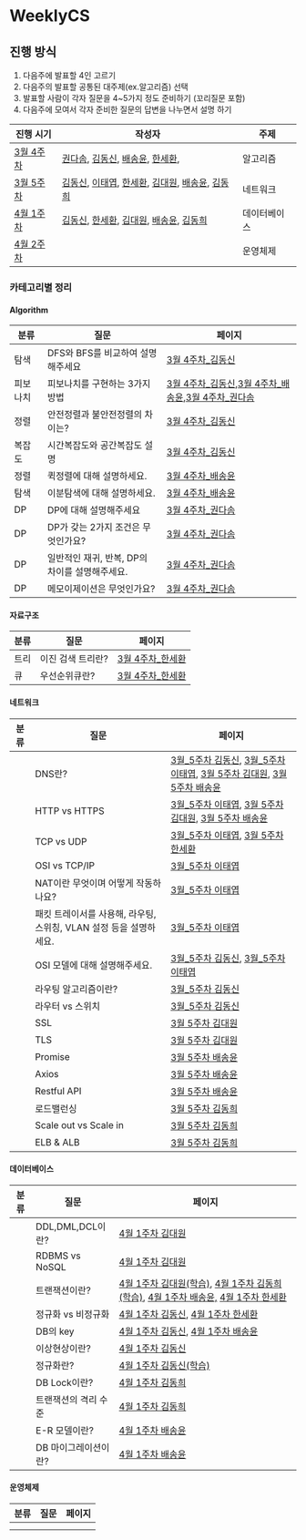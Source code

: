 # WeeklyCS

## 진행 방식

1. 다음주에 발표할 4인 고르기
2. 다음주의 발표할 공통된 대주제(ex.알고리즘) 선택
3. 발표할 사람이 각자 질문을 4~5가지 정도 준비하기 (꼬리질문 포함)
4. 다음주에 모여서 각자 준비한 질문의 답변을 나누면서 설명 하기

| 진행 시기               | 작성자                                                       | 주제     |
| ----------------------- | ------------------------------------------------------------ | -------- |
|[3월 4주차](./3월4주차)|[권다솜](<./3월4주차/알고리즘_권다솜(DP).md>), [김동신](./3월4주차/알고리즘_김동신.md), [배송윤](./3월4주차/알고리즘_배송윤.md), [한세환](./3%EC%9B%944%EC%A3%BC%EC%B0%A8/%EC%95%8C%EA%B3%A0%EB%A6%AC%EC%A6%98_%ED%95%9C%EC%84%B8%ED%99%98.md),|알고리즘|
| [3월 5주차](./3월5주차) | [김동신](./3월5주차/네트워크_김동신.md), [이태엽](./3월5주차/네트워크_이태엽.md), [한세환](./3월5주차/네트워크_한세환.md), [김대원](./3월5주차/네트워크_김대원.md), [배송윤](./3월5주차/네트워크_배송윤.md), [김동희](./3월5주차/네트워크_김동희.md) | 네트워크     |
| [4월 1주차](./4월1주차) | [김동신](./4월1주차/데이터베이스_김동신.md), [한세환](./4월1주차/데이터베이스_한세환.md), [김대원](./4월1주차/데이터베이스_김대원.md), [배송윤](./4월1주차/데이터베이스_배송윤.md), [김동희](./4월1주차/데이터베이스_김동희.md) | 데이터베이스 |
| [4월 2주차](./4월2주차) |  | 운영체제 |




### 카테고리별 정리

#### Algorithm

| 분류     | 질문                                           | 페이지                                                       |
| -------- | ---------------------------------------------- | ------------------------------------------------------------ |
| 탐색     | DFS와 BFS를 비교하여 설명해주세요              | [3월 4주차_김동신](./3월4주차/알고리즘_김동신.md)            |
| 피보나치 | 피보나치를 구현하는 3가지 방법                 | [3월 4주차_김동신](./3월4주차/알고리즘_김동신.md),[3월 4주차_배송윤](./3월4주차/알고리즘_배송윤.md),[3월 4주차_권다솜](./3월4주차/알고리즘_권다솜(DP).md) |
| 정렬     | 안전정렬과 불안전정렬의 차이는?                | [3월 4주차_김동신](./3월4주차/알고리즘_김동신.md)            |
| 복잡도   | 시간복잡도와 공간복잡도 설명                   | [3월 4주차_김동신](./3월4주차/알고리즘_김동신.md)            |
| 정렬     | 퀵정렬에 대해 설명하세요.                      | [3월 4주차_배송윤](./3월4주차/알고리즘_배송윤.md)            |
| 탐색     | 이분탐색에 대해 설명하세요.                    | [3월 4주차_배송윤](./3월4주차/알고리즘_배송윤.md)            |
| DP       | DP에 대해 설명해주세요                         | [3월 4주차_권다솜](./3월4주차/알고리즘_권다솜(DP).md)        |
| DP       | DP가 갖는 2가지 조건은 무엇인가요?             | [3월 4주차_권다솜](./3월4주차/알고리즘_권다솜(DP).md)        |
| DP       | 일반적인 재귀, 반복, DP의 차이를 설명해주세요. | [3월 4주차_권다솜](./3월4주차/알고리즘_권다솜(DP).md)        |
| DP       | 메모이제이션은 무엇인가요?                     | [3월 4주차_권다솜](./3월4주차/알고리즘_권다솜(DP).md)        |

#### 자료구조

| 분류 | 질문              | 페이지                                            |
| ---- | ----------------- | ------------------------------------------------- |
| 트리 | 이진 검색 트리란? | [3월 4주차_한세환](./3월4주차/알고리즘_한세환.md) |
| 큐   | 우선순위큐란?     | [3월 4주차_한세환](./3월4주차/알고리즘_한세환.md) |

#### 네트워크

| 분류 | 질문                                                         | 페이지                                                       |
| ---- | ------------------------------------------------------------ | ------------------------------------------------------------ |
|      | DNS란?                                                       | [3월_5주차 김동신](./3월5주차/네트워크_김동신.md), [3월_5주차 이태엽](./3월5주차/네트워크_이태엽.md), [3월 5주차 김대원](./3월5주차/네트워크_김대원.md), [3월 5주차 배송윤](./3월5주차/네트워크_배송윤.md) |
|      | HTTP vs HTTPS                                                | [3월_5주차 이태엽](./3월5주차/네트워크_이태엽.md), [3월 5주차 김대원](./3월5주차/네트워크_김대원.md), [3월 5주차 배송윤](./3월5주차/네트워크_배송윤.md) |
|      | TCP vs UDP                                                   | [3월_5주차 이태엽](./3월5주차/네트워크_이태엽.md), [3월 5주차 한세환](./3월5주차/네트워크_한세환.md) |
|      | OSI vs TCP/IP                                                | [3월_5주차 이태엽](./3월5주차/네트워크_이태엽.md)            |
|      | NAT이란 무엇이며 어떻게 작동하나요?                          | [3월_5주차 이태엽](./3월5주차/네트워크_이태엽.md)            |
|      | 패킷 트레이서를 사용해, 라우팅, 스위칭, VLAN 설정 등을 설명하세요. | [3월_5주차 이태엽](./3월5주차/네트워크_이태엽.md)            |
|      | OSI 모델에 대해 설명해주세요.                                | [3월_5주차 김동신](./3월5주차/네트워크_김동신.md), [3월_5주차 이태엽](./3월5주차/네트워크_이태엽.md) |
|      | 라우팅 알고리즘이란?                                         | [3월_5주차 김동신](./3월5주차/네트워크_김동신.md)            |
|      | 라우터 vs 스위치                                             | [3월_5주차 김동신](./3월5주차/네트워크_김동신.md)            |
|      | SSL                                                          | [3월 5주차 김대원](./3월5주차/네트워크_김대원.md)            |
|      | TLS                                                          | [3월 5주차 김대원](./3월5주차/네트워크_김대원.md)            |
|      | Promise                                                      | [3월 5주차 배송윤](./3월5주차/네트워크_배송윤.md)            |
|      | Axios                                                        | [3월 5주차 배송윤](./3월5주차/네트워크_배송윤.md)            |
|      | Restful API                                                  | [3월 5주차 배송윤](./3월5주차/네트워크_배송윤.md)            |
|      | 로드밸런싱                                                   | [3월 5주차 김동희](./3월5주차/네트워크_김동희.md)            |
|      | Scale out vs Scale in                                        | [3월 5주차 김동희](./3월5주차/네트워크_김동희.md)            |
|      | ELB & ALB                                                    | [3월 5주차 김동희](./3월5주차/네트워크_김동희.md)            |



#### 데이터베이스

| 분류 | 질문                 | 페이지                                                       |
| ---- | -------------------- | ------------------------------------------------------------ |
|      | DDL,DML,DCL이란?     | [4월 1주차 김대원](./4월1주차/데이터베이스_김대원.md)        |
|      | RDBMS vs NoSQL       | [4월 1주차 김대원](./4월1주차/데이터베이스_김대원.md)        |
|      | 트랜잭션이란?        | [4월 1주차 김대원(학습)](./4월1주차/데이터베이스_김대원.md), [4월 1주차 김동희(학습)](./4월1주차/데이터베이스_김동희.md), [4월 1주차 배송윤,](./4월1주차/데이터베이스_배송윤.md) [4월 1주차 한세환](./4월1주차/데이터베이스_한세환.md) |
|      | 정규화 vs 비정규화   | [4월 1주차 김동신](./4월1주차/데이터베이스_김동신.md), [4월 1주차 한세환](./4월1주차/데이터베이스_한세환.md) |
|      | DB의 key             | [4월 1주차 김동신](./4월1주차/데이터베이스_김동신.md), [4월 1주차 배송윤](./4월1주차/데이터베이스_배송윤.md) |
|      | 이상현상이란?        | [4월 1주차 김동신](./4월1주차/데이터베이스_김동신.md)        |
|      | 정규화란?            | [4월 1주차 김동신(학습)](./4월1주차/데이터베이스_김동신.md)  |
|      | DB Lock이란?         | [4월 1주차 김동희](./4월1주차/데이터베이스_김동희.md)        |
|      | 트랜잭션의 격리 수준 | [4월 1주차 김동희](./4월1주차/데이터베이스_김동희.md)        |
|      | E-R 모델이란?        | [4월 1주차 배송윤](./4월1주차/데이터베이스_배송윤.md)        |
|      | DB 마이그레이션이란? | [4월 1주차 배송윤](./4월1주차/데이터베이스_배송윤.md)        |



#### 운영체제

| 분류 | 질문 | 페이지 |
| ---- | ---- | ------ |
|      |      |        |
|      |      |        |
